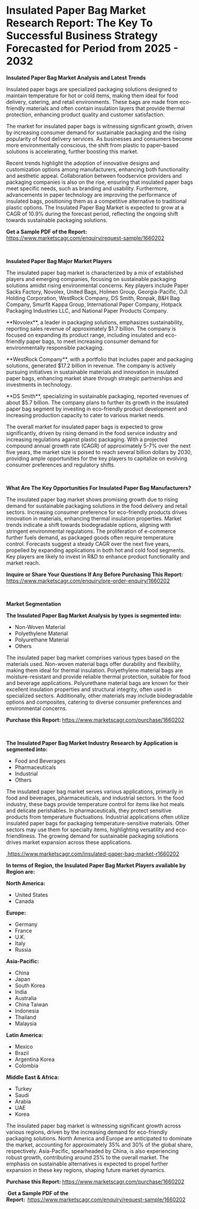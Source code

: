<p><h1>Insulated Paper Bag Market Research Report: The Key To Successful Business Strategy Forecasted for Period from 2025 - 2032</h1></p><p><strong>Insulated Paper Bag Market Analysis and Latest Trends</strong></p>
<p><p>Insulated paper bags are specialized packaging solutions designed to maintain temperature for hot or cold items, making them ideal for food delivery, catering, and retail environments. These bags are made from eco-friendly materials and often contain insulation layers that provide thermal protection, enhancing product quality and customer satisfaction.</p><p>The market for insulated paper bags is witnessing significant growth, driven by increasing consumer demand for sustainable packaging and the rising popularity of food delivery services. As businesses and consumers become more environmentally conscious, the shift from plastic to paper-based solutions is accelerating, further boosting this market.</p><p>Recent trends highlight the adoption of innovative designs and customization options among manufacturers, enhancing both functionality and aesthetic appeal. Collaboration between foodservice providers and packaging companies is also on the rise, ensuring that insulated paper bags meet specific needs, such as branding and usability. Furthermore, advancements in paper technology are improving the performance of insulated bags, positioning them as a competitive alternative to traditional plastic options. The Insulated Paper Bag Market is expected to grow at a CAGR of 10.9% during the forecast period, reflecting the ongoing shift towards sustainable packaging solutions.</p></p>
<p><strong>Get a Sample PDF of the Report:&nbsp;</strong> <a href="https://www.marketscagr.com/enquiry/request-sample/1660202?utm_campaign=3016&utm_medium=2&utm_source=Github&utm_content=ia&utm_term=19042025&utm_id=insulated-paper-bag">https://www.marketscagr.com/enquiry/request-sample/1660202</a></p>
<p>&nbsp;</p>
<p><strong>Insulated Paper Bag Major Market Players</strong></p>
<p><p>The insulated paper bag market is characterized by a mix of established players and emerging companies, focusing on sustainable packaging solutions amidst rising environmental concerns. Key players include Paper Sacks Factory, Novolex, United Bags, Holmen Group, Georgia-Pacific, OJI Holding Corporation, WestRock Company, DS Smith, Ronpak, B&H Bag Company, Smurfit Kappa Group, International Paper Company, Hotpack Packaging Industries LLC, and National Paper Products Company.</p><p>**Novolex**, a leader in packaging solutions, emphasizes sustainability, reporting sales revenue of approximately $1.7 billion. The company is focused on expanding its product range, including insulated and eco-friendly paper bags, to meet increasing consumer demand for environmentally responsible packaging.</p><p>**WestRock Company**, with a portfolio that includes paper and packaging solutions, generated $17.2 billion in revenue. The company is actively pursuing initiatives in sustainable materials and innovation in insulated paper bags, enhancing market share through strategic partnerships and investments in technology.</p><p>**DS Smith**, specializing in sustainable packaging, reported revenues of about $5.7 billion. The company plans to further its growth in the insulated paper bag segment by investing in eco-friendly product development and increasing production capacity to cater to various market needs.</p><p>The overall market for insulated paper bags is expected to grow significantly, driven by rising demand in the food service industry and increasing regulations against plastic packaging. With a projected compound annual growth rate (CAGR) of approximately 5-7% over the next five years, the market size is poised to reach several billion dollars by 2030, providing ample opportunities for the key players to capitalize on evolving consumer preferences and regulatory shifts.</p></p>
<p>&nbsp;</p>
<p><strong>What Are The Key Opportunities For Insulated Paper Bag Manufacturers?</strong></p>
<p><p>The insulated paper bag market shows promising growth due to rising demand for sustainable packaging solutions in the food delivery and retail sectors. Increasing consumer preference for eco-friendly products drives innovation in materials, enhancing thermal insulation properties. Market trends indicate a shift towards biodegradable options, aligning with stringent environmental regulations. The proliferation of e-commerce further fuels demand, as packaged goods often require temperature control. Forecasts suggest a steady CAGR over the next five years, propelled by expanding applications in both hot and cold food segments. Key players are likely to invest in R&D to enhance product functionality and market reach.</p></p>
<p><strong>Inquire or Share Your Questions If Any Before Purchasing This Report:</strong> <a href="https://www.marketscagr.com/enquiry/pre-order-enquiry/1660202?utm_campaign=3016&utm_medium=2&utm_source=Github&utm_content=ia&utm_term=19042025&utm_id=insulated-paper-bag">https://www.marketscagr.com/enquiry/pre-order-enquiry/1660202</a></p>
<p>&nbsp;</p>
<p><strong>Market Segmentation</strong></p>
<p><strong>The Insulated Paper Bag Market Analysis by types is segmented into:</strong></p>
<p><ul><li>Non-Woven Material</li><li>Polyethylene Material</li><li>Polyurethane Material</li><li>Others</li></ul></p>
<p><p>The insulated paper bag market comprises various types based on the materials used. Non-woven material bags offer durability and flexibility, making them ideal for thermal insulation. Polyethylene material bags are moisture-resistant and provide reliable thermal protection, suitable for food and beverage applications. Polyurethane material bags are known for their excellent insulation properties and structural integrity, often used in specialized sectors. Additionally, other materials may include biodegradable options and composites, catering to diverse consumer preferences and environmental concerns.</p></p>
<p><strong>Purchase this Report:&nbsp;</strong><a href="https://www.marketscagr.com/purchase/1660202?utm_campaign=3016&utm_medium=2&utm_source=Github&utm_content=ia&utm_term=19042025&utm_id=insulated-paper-bag">https://www.marketscagr.com/purchase/1660202</a></p>
<p>&nbsp;</p>
<p><strong>The Insulated Paper Bag Market Industry Research by Application is segmented into:</strong></p>
<p><ul><li>Food and Beverages</li><li>Pharmaceuticals</li><li>Industrial</li><li>Others</li></ul></p>
<p><p>The insulated paper bag market serves various applications, primarily in food and beverages, pharmaceuticals, and industrial sectors. In the food industry, these bags provide temperature control for items like hot meals and delicate perishables. In pharmaceuticals, they protect sensitive products from temperature fluctuations. Industrial applications often utilize insulated paper bags for packaging temperature-sensitive materials. Other sectors may use them for specialty items, highlighting versatility and eco-friendliness. The growing demand for sustainable packaging solutions drives market expansion across these applications.</p></p>
<p><a href="https://www.marketscagr.com/insulated-paper-bag-market-r1660202?utm_campaign=3016&utm_medium=2&utm_source=Github&utm_content=ia&utm_term=19042025&utm_id=insulated-paper-bag">&nbsp;https://www.marketscagr.com/insulated-paper-bag-market-r1660202</a></p>
<p><strong>In terms of Region, the Insulated Paper Bag Market Players available by Region are:</strong></p>
<p>
    <p> <strong> North America: </strong>
        <ul>
            <li>United States</li>
            <li>Canada</li>
        </ul>
        </p> 
    <p> <strong> Europe: </strong>
        <ul>
            <li>Germany</li>
            <li>France</li>
            <li>U.K.</li>
            <li>Italy</li>
            <li>Russia</li>
        </ul>
        </p> 
    <p> <strong> Asia-Pacific: </strong>
        <ul>
            <li>China</li>
            <li>Japan</li>
            <li>South Korea</li>
            <li>India</li>
            <li>Australia</li>
            <li>China Taiwan</li>
            <li>Indonesia</li>
            <li>Thailand</li>
            <li>Malaysia</li>
        </ul>
        </p> 
    <p> <strong> Latin America: </strong>
        <ul>
            <li>Mexico</li>
            <li>Brazil</li>
            <li>Argentina Korea</li>
            <li>Colombia</li>
        </ul>
        </p> 
    <p> <strong> Middle East & Africa: </strong>
        <ul>
            <li>Turkey</li>
            <li>Saudi</li>
            <li>Arabia</li>
            <li>UAE</li>
            <li>Korea</li>
        </ul>
    </p>
    </p>
<p><p>The insulated paper bag market is witnessing significant growth across various regions, driven by the increasing demand for eco-friendly packaging solutions. North America and Europe are anticipated to dominate the market, accounting for approximately 35% and 30% of the global share, respectively. Asia-Pacific, spearheaded by China, is also experiencing robust growth, contributing around 25% to the overall market. The emphasis on sustainable alternatives is expected to propel further expansion in these key regions, shaping future market dynamics.</p></p>
<p><strong>Purchase this Report: </strong><a href="https://www.marketscagr.com/purchase/1660202?utm_campaign=3016&utm_medium=2&utm_source=Github&utm_content=ia&utm_term=19042025&utm_id=insulated-paper-bag">https://www.marketscagr.com/purchase/1660202</a></p>
<p>&nbsp;<strong>Get a Sample PDF of the Report:&nbsp;&nbsp;</strong><a href="https://www.marketscagr.com/enquiry/request-sample/1660202?utm_campaign=3016&utm_medium=2&utm_source=Github&utm_content=ia&utm_term=19042025&utm_id=insulated-paper-bag">https://www.marketscagr.com/enquiry/request-sample/1660202</a></p>
<p><strong></strong></p>
<p><p></p><p></p><p></p></p>